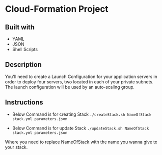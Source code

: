 # Cloud-Formation Project

## Built with
- YAML
- JSON
- Shell Scripts

## Description
You'll need to create a Launch Configuration for your application servers in order to deploy four servers, two located in each of your private subnets. The launch configuration will be used by an auto-scaling group.

## Instructions
- Below Command is for creating Stack
`./createStack.sh NameOfStack stack.yml parameters.json`

- Below Command is for update Stack
`./updateStack.sh NameOfStack stack.yml parameters.json`

Where you need to replace NameOfStack with the name you wanna give to your stack.
